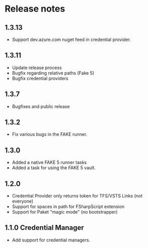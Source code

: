 # Release notes

## 1.3.13

* Support dev.azure.com nuget feed in credential provider.

## 1.3.11

* Update release process
* Bugfix regarding relative paths (Fake 5)
* Bugfix credential providers

## 1.3.7

* Bugfixes and public release

## 1.3.2

* Fix various bugs in the FAKE runner.

## 1.3.0

* Added a native FAKE 5 runner tasks
* Added a task for using the FAKE 5 vault.

## 1.2.0

* Credential Provider only returns token for TFS/VSTS Links (not everyone)
* Support for spaces in path for FSharpScript extension
* Support for Paket "magic mode" (no bootstrapper)

## 1.1.0 Credential Manager

* Add support for credential managers.